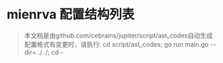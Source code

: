 
# mienrva 配置结构列表

> 本文档是由github.com/cebrains/jupiter/script/ast_codes自动生成   
> 配置格式有变更时，请执行: cd script/ast_codes; go run main.go --dir=../../; cd -  


